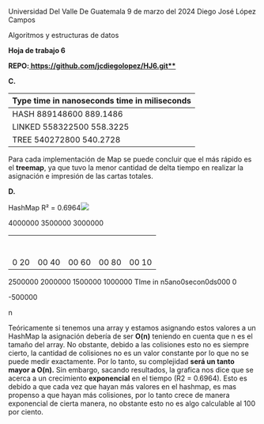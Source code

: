 ﻿Universidad Del Valle De Guatemala   9 de marzo del 2024 Diego José López Campos 

Algoritmos y estructuras de datos 

**Hoja de trabajo 6** 

**REPO:[ https://github.com/jcdiegolopez/HJ6.git** ](https://github.com/jcdiegolopez/HJ6.git)**

**C.** 



|**Type  time in nanoseconds  time in miliseconds** |
| - |
|HASH   889148600  889.1486 |
|LINKED   558322500  558.3225 |
|TREE   540272800  540.2728 |

Para cada implementación de Map se puede concluir que el más rápido es el **treemap**, ya que tuvo la menor cantidad de delta tiempo en realizar la asignación e impresión de las cartas totales. 

**D.** 

HashMap R² = 0.6964![](images/Aspose.Words.4db93ba1-f4f7-4a06-9268-eb192b96ca04.001.png)

4000000 3500000 3000000

||||||
| :- | :- | :- | :- | :- |
||||||
||||||
||||||
||||||
||||||
||||||
||||||
|0 20|00 40|00 60|00 80|00 10|

2500000 2000000 1500000 1000000 TIme in n5ano0secon0ds000 0

-500000

n

Teóricamente si tenemos una array y estamos asignando estos valores a un HashMap la asignación debería de ser **O(n)** teniendo en cuenta que n es el tamaño del array. No obstante, debido a las colisiones esto no es siempre cierto, la cantidad de colisiones no es un valor constante por lo que no se puede medir exactamente. Por lo tanto, su complejidad **será un tanto mayor a O(n).** Sin embargo, sacando resultados, la grafica nos dice que se acerca a un crecimiento **exponencial** en el tiempo (R2 = 0.6964). Esto es debido a que cada vez que hayan más valores en el hashmap, es mas propenso a que hayan más colisiones, por lo tanto crece de manera exponencial de cierta manera, no obstante esto no es algo calculable al 100 por ciento. 
